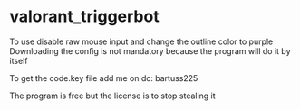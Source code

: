 # valorant_triggerbot
To use disable raw mouse input and change the outline color to purple
Downloading the config is not mandatory because the program will do it by itself

To get the code.key file add me on dc: bartuss225

The program is free but the license is to stop stealing it
